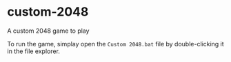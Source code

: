 # custom-2048
A custom 2048 game to play

To run the game, simplay open the `Custom 2048.bat` file by double-clicking it in the file explorer.
